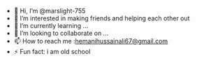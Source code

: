 - 👋 Hi, I’m @marslight-755
- 👀 I’m interested in making friends and helping each other out
- 🌱 I’m currently learning ...
- 💞️ I’m looking to collaborate on ...
- 📫 How to reach me :hemanihussainali67@gmail.com
- ⚡ Fun fact: i am old school

<!---
marslight-755/marslight-755 is a ✨ special ✨ repository because its `README.md` (this file) appears on your GitHub profile.
You can click the Preview link to take a look at your changes.
--->
